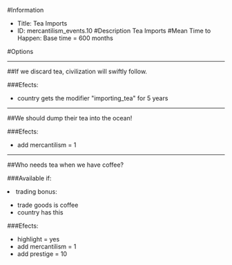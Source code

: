 #Information
 - Title: Tea Imports
 - ID: mercantilism_events.10
#Description
Tea Imports
#Mean Time to Happen:
Base time = 600 months

#Options

___
##If we discard tea, civilization will swiftly follow.

###Efects:<ul><li>country gets the modifier "importing_tea" for 5 years</li></ul>

___
##We should dump their tea into the ocean!

###Efects:<ul><li>add mercantilism = 1</li></ul>

___
##Who needs tea when we have coffee?

###Available if:
<li>trading bonus:</li><ul><li>trade goods is coffee</li><li>country has this</li></ul>

###Efects:<ul><li>highlight = yes</li><li>add mercantilism = 1</li><li>add prestige = 10</li></ul>
